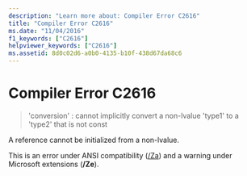 ```yaml
---
description: "Learn more about: Compiler Error C2616"
title: "Compiler Error C2616"
ms.date: "11/04/2016"
f1_keywords: ["C2616"]
helpviewer_keywords: ["C2616"]
ms.assetid: 8d0c02d6-a0b0-4135-b10f-438d67da68c6
---
```

# Compiler Error C2616

> 'conversion' : cannot implicitly convert a non-lvalue 'type1' to a 'type2' that is not const

A reference cannot be initialized from a non-lvalue.

This is an error under ANSI compatibility ([/Za](../../build/reference/za-ze-disable-language-extensions.md)) and a warning under Microsoft extensions (**/Ze**).
